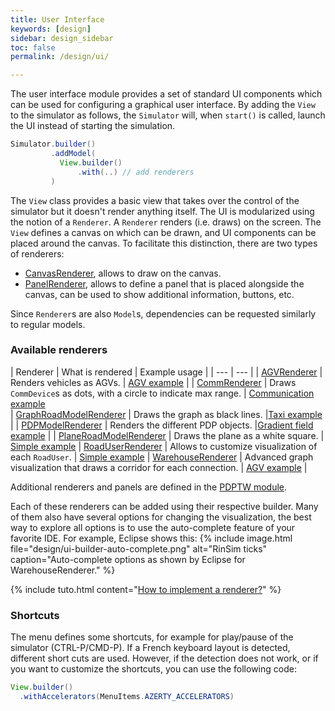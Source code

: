 ```yaml
---
title: User Interface
keywords: [design]
sidebar: design_sidebar
toc: false
permalink: /design/ui/

---
```


The user interface module provides a set of standard UI components which can be used for configuring a graphical user interface. By adding the `View` to the simulator as follows, the `Simulator` will, when `start()` is called, launch the UI instead of starting the simulation.
```java
Simulator.builder()
         .addModel(
           View.builder()
               .with(..) // add renderers 
         )
```

The `View` class provides a basic view that takes over the control of the simulator but it doesn't render anything itself. The UI is modularized using the notion of a `Renderer`. A `Renderer` renders (i.e. draws) on the screen. The `View` defines a canvas on which can be drawn, and UI components can be placed around the canvas. To facilitate this distinction, there are two types of renderers:
 - [CanvasRenderer](https://github.com/rinde/RinSim/blob/master/ui/src/main/java/com/github/rinde/rinsim/ui/renderers/CanvasRenderer.java), allows to draw on the canvas.
 - [PanelRenderer](https://github.com/rinde/RinSim/blob/master/ui/src/main/java/com/github/rinde/rinsim/ui/renderers/PanelRenderer.java), allows to define a panel that is placed alongside the canvas, can be used to show additional information, buttons, etc.

Since `Renderer`s are also `Model`s, dependencies can be requested similarly to regular models.

### Available renderers

| Renderer        | What is rendered                          | Example usage |
| ---                                       | ---     |
| [AGVRenderer](https://github.com/rinde/RinSim/blob/master/ui/src/main/java/com/github/rinde/rinsim/ui/renderers/AGVRenderer.java) | Renders vehicles as AGVs. | [AGV example](/learn/examples/agv/) |
| [CommRenderer](https://github.com/rinde/RinSim/blob/master/ui/src/main/java/com/github/rinde/rinsim/ui/renderers/CommRenderer.java) | Draws `CommDevice`s as dots, with a circle to indicate max range. | [Communication example](/learn/examples/communication/)  
| [GraphRoadModelRenderer](https://github.com/rinde/RinSim/blob/master/ui/src/main/java/com/github/rinde/rinsim/ui/renderers/GraphRoadModelRenderer.java) | Draws the graph as black lines. |[Taxi example](/learn/examples/taxi/) |
| [PDPModelRenderer](https://github.com/rinde/RinSim/blob/master/ui/src/main/java/com/github/rinde/rinsim/ui/renderers/PDPModelRenderer.java) | Renders the different PDP objects. |[Gradient field example](/learn/examples/gradientfield/) |
| [PlaneRoadModelRenderer](https://github.com/rinde/RinSim/blob/master/ui/src/main/java/com/github/rinde/rinsim/ui/renderers/PlaneRoadModelRenderer.java) | Draws the plane as a white square. | [Simple example](/learn/examples/simple/)
| [RoadUserRenderer](https://github.com/rinde/RinSim/blob/master/ui/src/main/java/com/github/rinde/rinsim/ui/renderers/RoadUserRenderer.java) | Allows to customize visualization of each `RoadUser`. | [Simple example](/learn/examples/simple/)
| [WarehouseRenderer](https://github.com/rinde/RinSim/blob/master/ui/src/main/java/com/github/rinde/rinsim/ui/renderers/WarehouseRenderer.java) | Advanced graph visualization that draws a corridor for each connection. | [AGV example](/learn/examples/agv/) |

Additional renderers and panels are defined in the [PDPTW module](/design/pdptw/#user-interface).

Each of these renderers can be added using their respective builder. Many of them also have several options for changing the visualization, the best way to explore all options is to use the auto-complete feature of your favorite IDE. For example, Eclipse shows this:
{% include image.html file="design/ui-builder-auto-complete.png" alt="RinSim ticks" caption="Auto-complete options as shown by Eclipse for WarehouseRenderer." %}

{% include tuto.html content="[How to implement a renderer?](/learn/tutorials/renderer/)" %}


### Shortcuts
The menu defines some shortcuts, for example for play/pause of the simulator (CTRL-P/CMD-P). If a French keyboard layout is detected, different short cuts are used. However, if the detection does not work, or if you want to customize the shortcuts, you can use the following code:
```java
View.builder()
  .withAccelerators(MenuItems.AZERTY_ACCELERATORS)
```